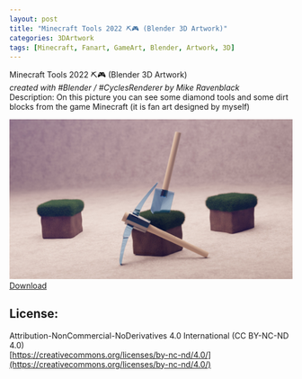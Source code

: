 ```yaml
---
layout: post
title: "Minecraft Tools 2022 ⛏️🎮 (Blender 3D Artwork)"
categories: 3DArtwork
tags: [Minecraft, Fanart, GameArt, Blender, Artwork, 3D]
---
```


Minecraft Tools 2022 ⛏️🎮 (Blender 3D Artwork) \
_created with #Blender / #CyclesRenderer by Mike Ravenblack_ \
Description: On this picture you can see some diamond tools and some dirt blocks from the game Minecraft (it is fan art designed by myself)

![Minecraft Tools 2022 (Blender 3D Artwork)](https://raw.githubusercontent.com/0xRavenBlack/0xRavenBlack.github.io/main/images/minecraft_tools_2022.jpg)
[Download](https://raw.githubusercontent.com/0xRavenBlack/0xRavenBlack.github.io/main/images/minecraft_tools_2022.jpg)
## License:
Attribution-NonCommercial-NoDerivatives 4.0 International (CC BY-NC-ND 4.0) \
[https://creativecommons.org/licenses/by-nc-nd/4.0/](https://creativecommons.org/licenses/by-nc-nd/4.0/)